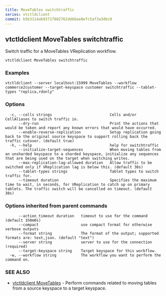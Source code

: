 ```yaml
---
title: MoveTables switchtraffic
series: vtctldclient
commit: b5b3114ab9371f882762dd66ae0efc5af3a3dbc0
---
```

## vtctldclient MoveTables switchtraffic

Switch traffic for a MoveTables VReplication workflow.

```
vtctldclient MoveTables switchtraffic
```

### Examples

```
vtctldclient --server localhost:15999 MoveTables --workflow commerce2customer --target-keyspace customer switchtraffic --tablet-types "replica,rdonly"
```

### Options

```
  -c, --cells strings                          Cells and/or CellAliases to switch traffic in.
      --dry-run                                Print the actions that would be taken and report any known errors that would have occurred.
      --enable-reverse-replication             Setup replication going back to the original source keyspace to support rolling back the traffic cutover. (default true)
  -h, --help                                   help for switchtraffic
      --initialize-target-sequences            When moving tables from an unsharded keyspace to a sharded keyspace, initialize any sequences that are being used on the target when switching writes.
      --max-replication-lag-allowed duration   Allow traffic to be switched only if VReplication lag is below this. (default 30s)
      --tablet-types strings                   Tablet types to switch traffic for.
      --timeout duration                       Specifies the maximum time to wait, in seconds, for VReplication to catch up on primary tablets. The traffic switch will be cancelled on timeout. (default 30s)
```

### Options inherited from parent commands

```
      --action_timeout duration   timeout to use for the command (default 1h0m0s)
      --compact                   use compact format for otherwise verbose outputs
      --format string             The format of the output; supported formats are: text,json. (default "text")
      --server string             server to use for the connection (required)
      --target-keyspace string    Target keyspace for this workflow.
  -w, --workflow string           The workflow you want to perform the command on.
```

### SEE ALSO

* [vtctldclient MoveTables](../)	 - Perform commands related to moving tables from a source keyspace to a target keyspace.

